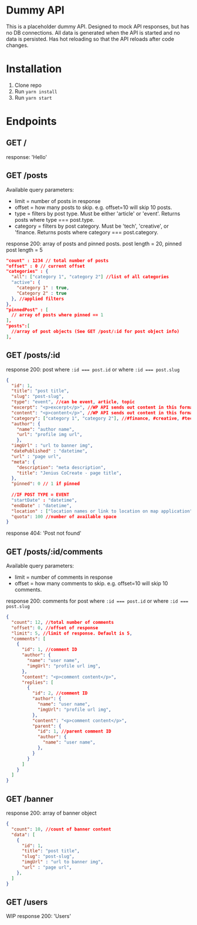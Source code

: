 # Dummy API
This is a placeholder dummy API. Designed to mock API responses, but has no DB connections. All data is generated when the API is started and no data is persisted. Has hot reloading so that the API reloads after code changes.

# Installation

1. Clone repo
2. Run `yarn install`
3. Run `yarn start`

# Endpoints

## GET /

response: 'Hello'

## GET /posts

Available query parameters:
* limit = number of posts in response
* offset = how many posts to skip. e.g. offset=10 will skip 10 posts.
* type = filters by post type. Must be either 'article' or 'event'. Returns posts where type === post.type.
* category = filters by post category. Must be 'tech', 'creative', or 'finance. Returns posts where category === post.category.

response 200: array of posts and pinned posts. post length = 20, pinned post length = 5
```json
"count" : 1234 // total number of posts
"offset" : 0 // current offset
"categories" : {
  "all": ["category 1", "category 2"] //list of all categories
  "active": {
    "category 1" : true, 
    "Category 2" : true
  }, //applied filters
},
"pinnedPost" : [
  // array of posts where pinned == 1
],
"posts":[ 
  //array of post objects (See GET /post/:id for post object info)
], 
```
## GET /posts/:id

response 200: post where `:id === post.id` or where `:id === post.slug`
```json
{
  "id": 1,
  "title": "post title",
  "slug": "post-slug",
  "type": "event", //can be event, article, topic
  "excerpt": "<p>excerpt</p>", //WP API sends out content in this format,
  "content": "<p>content</p>", //WP API sends out content in this format
  "category": ["category 1", "category 2"], //#finance, #creative, #tech. For UI and filtering. Post can have 1 or more categories
  "author": {
    "name": "author name",
    "url": "profile img url",
    },
  "imgUrl" : "url to banner img",
  "datePublished" : "datetime",
  "url" : "page url",
  "meta": {
    "description": "meta description",
    "title": "Jenius CoCreate - page title",
  },
  "pinned": 0 // 1 if pinned
  
  //IF POST TYPE = EVENT
  "startDate" : "datetime",
  "endDate" : "datetime",
  "location" : ["location names or link to location on map application", "array of links if more than one location"],
  "quota": 100 //number of available space
}
```
response 404: 'Post not found'

## GET /posts/:id/comments

Available query parameters:
* limit = number of comments in response
* offset = how many comments to skip. e.g. offset=10 will skip 10 comments.

response 200: comments for post where `:id === post.id` or where `:id === post.slug`
```json
{
  "count": 12, //total number of comments
  "offset": 0, //offset of response
  "limit": 5, //limit of response. Default is 5,
  "comments": [
    {
      "id": 1, //comment ID
      "author": {
        "name": "user name",
        "imgUrl": "profile url img",
      },
      "content": "<p>comment content</p>",
      "replies": [
        {
          "id": 2, //comment ID
          "author": {
            "name": "user name",
            "imgUrl": "profile url img",
          },
          "content": "<p>comment content</p>",
          "parent": {
            "id": 1, //parent comment ID
            "author": {
              "name": "user name",
            },
          }
        }
      ]
    }
  ]
}
```
## GET /banner
response 200: array of banner object
```json
{
  "count": 10, //count of banner content
  "data": [
    {
      "id": 1,
      "title": "post title",
      "slug": "post-slug",
      "imgUrl" : "url to banner img",
      "url" : "page url",
    },
  ]
}
```
## GET /users

WIP
response 200: 'Users'

